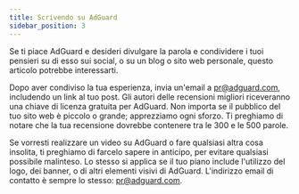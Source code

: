 ```yaml
---
title: Scrivendo su AdGuard
sidebar_position: 3
---
```


Se ti piace AdGuard e desideri divulgare la parola e condividere i tuoi pensieri su di esso sui social, o su un blog o sito web personale, questo articolo potrebbe interessarti.

Dopo aver condiviso la tua esperienza, invia un'email a [pr@adguard.com](mailto:pr@adguard.com), includendo un link al tuo post. Gli autori delle recensioni migliori riceveranno una chiave di licenza gratuita per AdGuard. Non importa se il pubblico del tuo sito web è piccolo o grande; apprezziamo ogni sforzo. Ti preghiamo di notare che la tua recensione dovrebbe contenere tra le 300 e le 500 parole.

Se vorresti realizzare un video su AdGuard o fare qualsiasi altra cosa insolita, ti preghiamo di farcelo sapere in anticipo, per evitare qualsiasi possibile malinteso. Lo stesso si applica se il tuo piano include l'utilizzo del logo, dei banner, o di altri elementi visivi di AdGuard. L'indirizzo email di contatto è sempre lo stesso: [pr@adguard.com](mailto:pr@adguard.com).
